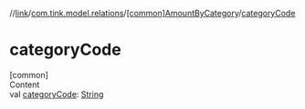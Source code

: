 //[link](../../index.md)/[com.tink.model.relations](../index.md)/[[common]AmountByCategory](index.md)/[categoryCode](category-code.md)



# categoryCode  
[common]  
Content  
val [categoryCode](category-code.md): [String](https://kotlinlang.org/api/latest/jvm/stdlib/kotlin/-string/index.html)  



